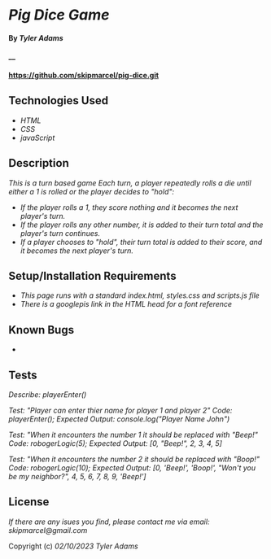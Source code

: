 # _Pig Dice Game_

#### By _**Tyler Adams**_

#### \_\_

#### https://github.com/skipmarcel/pig-dice.git

## Technologies Used

- _HTML_
- _CSS_
- _javaScript_

## Description

_This is a turn based game_
_Each turn, a player repeatedly rolls a die until either a 1 is rolled or the player decides to "hold":_

- _If the player rolls a 1, they score nothing and it becomes the next player's turn._
- _If the player rolls any other number, it is added to their turn total and the player's turn continues._
- _If a player chooses to "hold", their turn total is added to their score, and it becomes the next player's turn._

## Setup/Installation Requirements

- _This page runs with a standard index.html, styles.css and scripts.js file_
- _There is a googlepis link in the HTML head for a font reference_

## Known Bugs

-

## Tests

_Describe: playerEnter()_

_Test: "Player can enter thier name for player 1 and player 2"_
_Code: playerEnter();_
_Expected Output: console.log("Player Name John")_

_Test: "When it encounters the number 1 it should be replaced with "Beep!"_
_Code: robogerLogic(5);_
_Expected Output: [0, "Beep!", 2, 3, 4, 5]_

_Test: "When it encounters the number 2 it should be replaced with "Boop!"_
_Code: robogerLogic(10);_
_Expected Output: [0, 'Beep!', 'Boop!', "Won't you be my neighbor?", 4, 5, 6, 7, 8, 9, 'Beep!']_

## License

_If there are any isues you find, please contact me via email: skipmarcel@gmail.com_

Copyright (c) _02/10/2023_ _Tyler Adams_
